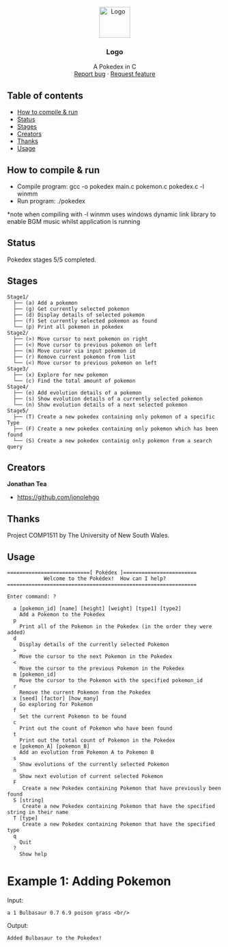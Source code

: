 <p align="center">
  <a href="https://example.com/">
    <img src="https://via.placeholder.com/72" alt="Logo" width=72 height=72>
  </a>

  <h3 align="center">Logo</h3>

  <p align="center">
    A Pokedex in C
    <br>
    <a href="https://reponame/issues/new?template=bug.md">Report bug</a>
    ·
    <a href="https://reponame/issues/new?template=feature.md&labels=feature">Request feature</a>
  </p>
</p>


## Table of contents

- [How to compile & run](#how-to-compile-&-run)
- [Status](#status)
- [Stages](#stages)
- [Creators](#creators)
- [Thanks](#thanks)
- [Usage](#usage)


## How to compile & run

- Compile program: gcc -o pokedex main.c pokemon.c pokedex.c -l winmm <br/>
- Run program: ./pokedex

*note when compiling with -l winmm uses windows dynamic link library to enable BGM music whilst application is running

## Status

Pokedex stages 5/5 completed.

## Stages

```
Stage1/
  ├── (a) Add a pokemon 
  ├── (g) Get currently selected pokemon
  ├── (d) Display details of selected pokemon
  ├── (f) Set currently selected pokemon as found 
  └── (p) Print all pokemon in pokedex
Stage2/
  ├── (>) Move cursor to next pokemon on right
  ├── (<) Move cursor to previous pokemon on left
  ├── (m) Move cursor via input pokemon id
  ├── (r) Remove current pokemon from list
  └── (<) Move cursor to previous pokemon on left
Stage3/
  ├── (x) Explore for new pokemon
  └── (c) Find the total amount of pokemon
Stage4/
  ├── (e) Add evolution details of a pokemon
  ├── (s) Show evolution details of a currently selected pokemon
  └── (n) Show evolution details of a next selected pokemon
Stage5/
  ├── (T) Create a new pokedex containing only pokemon of a specific Type
  ├── (F) Create a new pokedex containing only pokemon which has been found
  └── (S) Create a new pokedex containig only pokemon from a search query
```

## Creators

**Jonathan Tea**

- <https://github.com/jonolehgo>

## Thanks

Project COMP1511 by The University of New South Wales.

## Usage
```
===========================[ Pokédex ]========================
            Welcome to the Pokédex!  How can I help?
==============================================================

Enter command: ?
  
  a [pokemon_id] [name] [height] [weight] [type1] [type2]
    Add a Pokemon to the Pokedex
  p
    Print all of the Pokemon in the Pokedex (in the order they were added)
  d
    Display details of the currently selected Pokemon
  >
    Move the cursor to the next Pokemon in the Pokedex
  < 
    Move the cursor to the previous Pokemon in the Pokedex
  m [pokemon_id]
    Move the cursor to the Pokemon with the specified pokemon_id
  r
    Remove the current Pokemon from the Pokedex
  x [seed] [factor] [how_many]
    Go exploring for Pokemon
  f
    Set the current Pokemon to be found
  c
    Print out the count of Pokemon who have been found
  t
    Print out the total count of Pokemon in the Pokedex
  e [pokemon_A] [pokemon_B]
    Add an evolution from Pokemon A to Pokemon B
  s
    Show evolutions of the currently selected Pokemon
  n
    Show next evolution of current selected Pokemon
  F
     Create a new Pokedex containing Pokemon that have previously been found
  S [string]
     Create a new Pokedex containing Pokemon that have the specified string in their name
  T [type]
     Create a new Pokedex containing Pokemon that have the specified type
  q
    Quit
  ?
    Show help
``` 
# Example 1: Adding Pokemon
Input:
```
a 1 Bulbasaur 0.7 6.9 poison grass <br/>
```
Output:
```
Added Bulbasaur to the Pokedex!
```